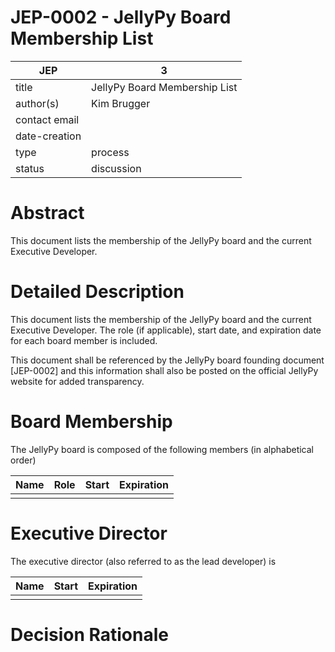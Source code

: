 # JEP-0002 - JellyPy Board Membership List

| JEP           | 3                                                               |
|---------------|-----------------------------------------------------------------|
| title         | JellyPy Board Membership List                                   |
| author(s)     | Kim Brugger                                                     |
| contact email |                                                                 |
| date-creation |                                                                 |
| type          | process                                                         |
| status        | discussion                                                      |

# Abstract
This document lists the membership of the JellyPy board and the current Executive Developer.

# Detailed Description
This document lists the membership of the JellyPy board and the current Executive Developer.
The role (if applicable), start date, and expiration date for each board member is included.

This document shall be referenced by the JellyPy board
founding document [JEP-0002] and this information shall also be posted on the official JellyPy website for added transparency.

# Board Membership
The JellyPy board is composed of the following members (in alphabetical order)

| Name                          | Role              | Start       |  Expiration |
|-------------------------------|-------------------|-------------|-------------|
|                               |                   |             |             |

# Executive Director
The executive director (also referred to as the lead developer) is

| Name           | Start        | Expiration |
|----------------|--------------|------------|
|                |              |            |

# Decision Rationale
